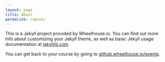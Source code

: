```yaml
---
layout: page
title: About
permalink: /about/
---
```


This is a Jekyll project provided by Wheelhouse.io. You can find out more info about customizing your Jekyll theme, as well as basic Jekyll usage documentation at [jekyllrb.com](http://jekyllrb.com/)

You can get back to your course by going to [github.wheelhouse.io/events](http://github.wheelhouse.io/events). 

